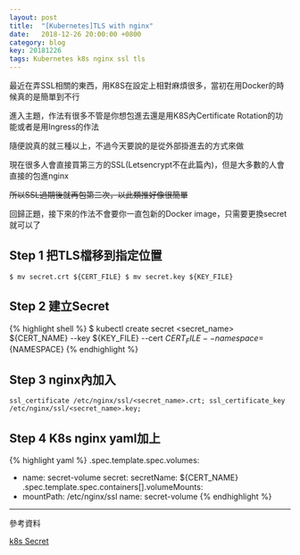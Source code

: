 ```yaml
---
layout: post
title:  "[Kubernetes]TLS with nginx"
date:   2018-12-26 20:00:00 +0800
category: blog
key: 20181226
tags: Kubernetes k8s nginx ssl tls 
---
```

最近在弄SSL相關的東西，用K8S在設定上相對麻煩很多，當初在用Docker的時候真的是簡單到不行

進入主題，作法有很多不管是你想包進去還是用K8S內Certificate Rotation的功能或者是用Ingress的作法

隨便說真的就三種以上，不過今天要說的是從外部掛進去的方式來做

現在很多人會直接買第三方的SSL(Letsencrypt不在此篇內)，但是大多數的人會直接的包進nginx

~~所以SSL過期後就再包第二次，以此類推好像很簡單~~

回歸正題，接下來的作法不會要你一直包新的Docker image，只需要更換secret就可以了

<!--more-->
## Step 1 把TLS檔移到指定位置
`
$ mv secret.crt ${CERT_FILE}
$ mv secret.key ${KEY_FILE}
`

## Step 2 建立Secret
{% highlight shell %}
$ kubectl create secret <secret_name> ${CERT_NAME} --key ${KEY_FILE} --cert ${CERT_FILE} --namespace=${NAMESPACE}
{% endhighlight %}

## Step 3 nginx內加入
`
ssl_certificate /etc/nginx/ssl/<secret_name>.crt;
ssl_certificate_key /etc/nginx/ssl/<secret_name>.key;
`

## Step 4 K8s nginx yaml加上
{% highlight yaml %}
.spec.template.spec.volumes:
  - name: secret-volume
    secret:
      secretName: ${CERT_NAME}
.spec.template.spec.containers[].volumeMounts:
  - mountPath: /etc/nginx/ssl
    name: secret-volume
{% endhighlight %}

---

參考資料 

[k8s Secret](https://kubernetes.io/docs/concepts/configuration/secret/)

